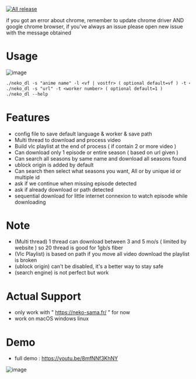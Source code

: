 [![All release](https://github.com/PsykoDev/neko_sama_downloader/actions/workflows/rust.yml/badge.svg)](https://github.com/PsykoDev/neko_sama_downloader/actions/workflows/rust.yml)

if you got an error about chrome, remember to update chrome driver AND google chrome browser, if you've always an issue please open new issue with the message obtained
# Usage

![image](https://cdn.discordapp.com/attachments/762788506040795239/1257757464581898351/Screenshot_2024-07-02_at_19.59.04.png?ex=6685916b&is=66843feb&hm=3caa308e8b6b2ba55d904f32b6b3c1ae3cdf31037797f823ca44bb72ce040730&)

```txt
./neko_dl -s "anime name" -l <vf | vostfr> ( optional default=vf ) -t <worker number> ( optional default=1 )
./neko_dl -s "url" -t <worker number> ( optional default=1 )
./neko_dl --help
```

# Features

- config file to save default language & worker & save path
- Multi thread to download and process video
- Build vlc playlist at the end of process ( if contain 2 or more video )
- Can download only 1 episode or entire season ( based on url given )
- Can search all seasons by same name and download all seasons found
- ublock origin is added by default
- Can search then select what seasons you want, All or by unique id or multiple id
- ask if we continue when missing episode detected
- ask if already download or path detected 
- sequential download for little internet connexion to watch episode while downloading

# Note

- (Multi thread) 1 thread can download between 3 and 5 mo/s ( limited by website ) so 20 thread is good for 1gb/s fiber
- (Vlc Playlist) is based on path if you move all video download the playlist is broken
- (ublock origin) can't be disabled, it's a better way to stay safe
- (search engine) is not perfect but work

# Actual Support

- only work with " https://neko-sama.fr/ " for now
- work on macOS windows linux

# Demo

- full demo : https://youtu.be/8mfNNf3KhNY

![image](https://github.com/PsykoDev/neko_sama_downloader/assets/45910905/21c40853-f1fe-4c5c-9a25-9dab00e2f31d)
